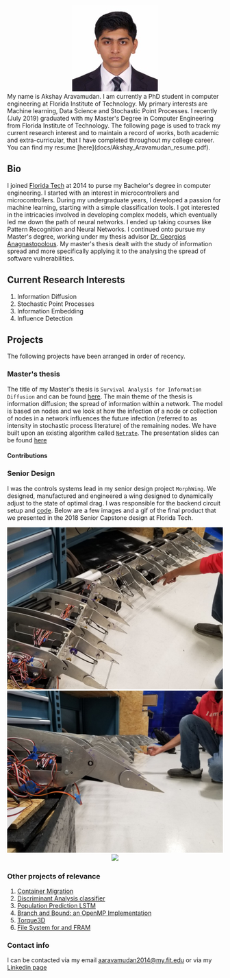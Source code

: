 <!-- # Welcome to my page -->

<div style="text-align:center"><img src="docs/image.jpeg" /></div>
My name is Akshay Aravamudan. I am currently a PhD student in computer engineering at Florida Institute of Technology. My primary interests are Machine learning, Data Science and Stochastic Point Processes. I recently (July 2019) graduated with my Master's Degree in Computer Engineering from Florida Institute of Technology. The following page is used to track my current research interest and to maintain a record of works, both academic and extra-curricular, that I have completed throughout my college career. You can find my resume [here](docs/Akshay_Aravamudan_resume.pdf).

## Bio

I joined [Florida Tech](https://www.fit.edu) at 2014 to purse my Bachelor's degree in computer engineering. I started with an interest in microcontrollers and microcontrollers. During my undergraduate years, I developed a passion for machine learning, starting with a simple classification tools. I got interested in the intricacies involved in developing complex models, which eventually led me down the path of neural networks. I ended up taking courses like Pattern Recognition and Neural Networks. I continued onto pursue my Master's degree, working under my thesis advisor [Dr. Georgios Anagnastopolous](http://phoenix.fit.edu/~georgio/). My master's thesis dealt with the study of information spread and more specifically applying it to the analysing the spread of software vulnerabilities.

## Current Research Interests

1. Information Diffusion
2. Stochastic Point Processes
3. Information Embedding
4. Influence Detection


## Projects

The following projects have been arranged in order of recency.

### Master's thesis

The title of my Master's thesis is `Survival Analysis for Information Diffusion` and can be found [here](docs/Master_s_Thesis___Akshay_Aravamudan.pdf). The main theme of the thesis is information diffusion; the spread of information within a network. The model is based on nodes and we look at how the infection of a node or collection of nodes in a network influences the future infection (referred to as intensity in stochastic process literature) of the remaining nodes. We have built upon an existing algorithm called [``Netrate``](https://cs.stanford.edu/people/jure/pubs/netrate-netsci14.pdf). The presentation slides can be found [here](docs/Akshay___MS_Thesis_Defense_Presentation.pdf)

#### Contributions


### Senior Design

I was the controls systems lead in my senior design project `MorphWing`. We designed, manufactured and engineered a wing designed to dynamically adjust to the state of optimal drag. I was responsible for the backend circuit setup and [code](https://github.com/aaravamudan2014/morphWingBackEnd). Below are a few images and a gif of the final product that we presented in the 2018 Senior Capstone design at Florida Tech.  

<div style="text-align:center"><img src="docs/morphWingImage1.jpg" /></div>
<div style="text-align:center"><img src="docs/morphWingImage2.jpg" /></div>
<div style="text-align:center"><img src="docs/morphWing.gif" /></div>


### Other projects of relevance
1. [Container Migration](https://github.com/aaravamudan2014/BranchAndBound) 
2. [Discriminant Analysis classifier](https://github.com/aaravamudan2014/DiscriminantAnalysisClassifier)
3. [Population Prediction LSTM](https://github.com/aaravamudan2014/PopulationPredictionLSTM)
4. [Branch and Bound: an OpenMP Implementation](https://github.com/aaravamudan2014/BranchAndBound)
5. [Torque3D](https://github.com/aaravamudan2014/Torque3D)
6. [File System for and FRAM](https://github.com/aaravamudan2014/FRAM_FS)


### Contact info
I can be contacted via my email aaravamudan2014@my.fit.edu or via my [Linkedin page](https://www.linkedin.com/in/akshay-aravamudan-49a470b7/)